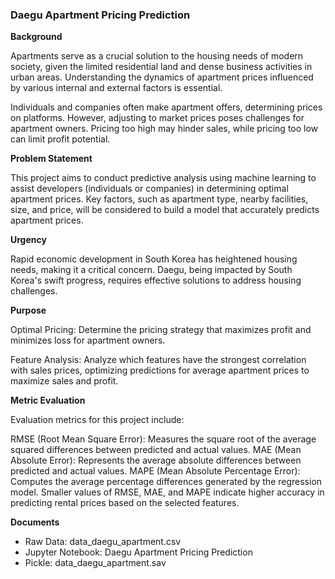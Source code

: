 ### Daegu Apartment Pricing Prediction

**Background**

Apartments serve as a crucial solution to the housing needs of modern society, given the limited residential land and dense business activities in urban areas. Understanding the dynamics of apartment prices influenced by various internal and external factors is essential.

Individuals and companies often make apartment offers, determining prices on platforms. However, adjusting to market prices poses challenges for apartment owners. Pricing too high may hinder sales, while pricing too low can limit profit potential.

**Problem Statement**

This project aims to conduct predictive analysis using machine learning to assist developers (individuals or companies) in determining optimal apartment prices. Key factors, such as apartment type, nearby facilities, size, and price, will be considered to build a model that accurately predicts apartment prices.

**Urgency**

Rapid economic development in South Korea has heightened housing needs, making it a critical concern. Daegu, being impacted by South Korea's swift progress, requires effective solutions to address housing challenges.

**Purpose**

Optimal Pricing: Determine the pricing strategy that maximizes profit and minimizes loss for apartment owners.

Feature Analysis: Analyze which features have the strongest correlation with sales prices, optimizing predictions for average apartment prices to maximize sales and profit.

**Metric Evaluation**

Evaluation metrics for this project include:

RMSE (Root Mean Square Error): Measures the square root of the average squared differences between predicted and actual values.
MAE (Mean Absolute Error): Represents the average absolute differences between predicted and actual values.
MAPE (Mean Absolute Percentage Error): Computes the average percentage differences generated by the regression model.
Smaller values of RMSE, MAE, and MAPE indicate higher accuracy in predicting rental prices based on the selected features.

**Documents**
- Raw Data: data_daegu_apartment.csv
- Jupyter Notebook: Daegu Apartment Pricing Prediction
- Pickle: data_daegu_apartment.sav

